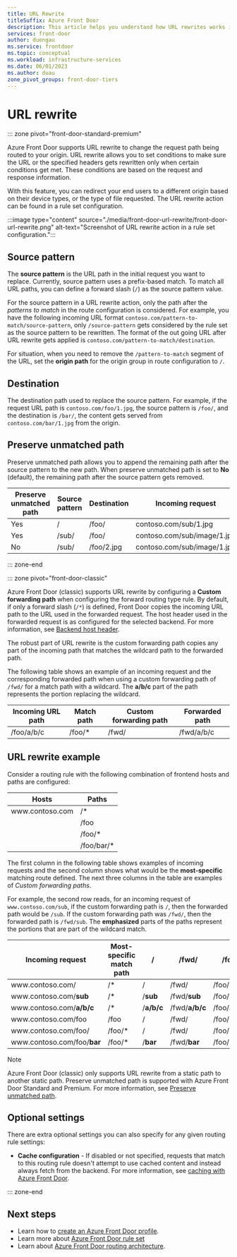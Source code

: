 ```yaml
---
title: URL Rewrite
titleSuffix: Azure Front Door
description: This article helps you understand how URL rewrites works in Azure Front Door.
services: front-door
author: duongau
ms.service: frontdoor
ms.topic: conceptual
ms.workload: infrastructure-services
ms.date: 06/01/2023
ms.author: duau
zone_pivot_groups: front-door-tiers
---
```


# URL rewrite 

::: zone pivot="front-door-standard-premium"

Azure Front Door supports URL rewrite to change the request path being routed to your origin. URL rewrite allows you to set conditions to make sure the URL or the specified headers gets rewritten only when certain conditions get met. These conditions are based on the request and response information.

With this feature, you can redirect your end users to a different origin based on their device types, or the type of file requested. The URL rewrite action can be found in a rule set configuration.

:::image type="content" source="./media/front-door-url-rewrite/front-door-url-rewrite.png" alt-text="Screenshot of URL rewrite action in a rule set configuration.":::

## Source pattern

The **source pattern** is the URL path in the initial request you want to replace. Currently, source pattern uses a prefix-based match. To match all URL paths, you can define a forward slash (`/`) as the source pattern value.

For the source pattern in a URL rewrite action, only the path after the *patterns to match* in the route configuration is considered. For example, you have the following incoming URL format `contoso.com/pattern-to-match/source-pattern`, only `/source-pattern` gets considered by the rule set as the source pattern to be rewritten. The format of the out going URL after URL rewrite gets applied is `contoso.com/pattern-to-match/destination`.

For situation, when you need to remove the `/pattern-to-match` segment of the URL, set the **origin path** for the origin group in route configuration to `/`.

## Destination

The destination path used to replace the source pattern. For example, if the request URL path is `contoso.com/foo/1.jpg`, the source pattern is `/foo/`, and the destination is `/bar/`, the content gets served from `contoso.com/bar/1.jpg` from the origin.

## Preserve unmatched path

Preserve unmatched path allows you to append the remaining path after the source pattern to the new path. When preserve unmatched path is set to **No** (default), the remaining path after the source pattern gets removed.

| Preserve unmatched path | Source pattern | Destination | Incoming request | Content served from origin |
|--|--|--|--|--|
| Yes | / | /foo/ | contoso.com/sub/1.jpg | /foo/sub/1.jpg |
| Yes | /sub/ | /foo/ | contoso.com/sub/image/1.jpg | /foo/image/1.jpg |
| No | /sub/ | /foo/2.jpg | contoso.com/sub/image/1.jpg | /foo/2.jpg |

::: zone-end

::: zone pivot="front-door-classic"

Azure Front Door (classic) supports URL rewrite by configuring a **Custom forwarding path** when configuring the forward routing type rule. By default, if only a forward slash (`/*`) is defined, Front Door copies the incoming URL path to the URL used in the forwarded request. The host header used in the forwarded request is as configured for the selected backend. For more information, see [Backend host header](origin.md#origin-host-header).

The robust part of URL rewrite is the custom forwarding path copies any part of the incoming path that matches the wildcard path to the forwarded path.

The following table shows an example of an incoming request and the corresponding forwarded path when using a custom forwarding path of `/fwd/` for a match path with a wildcard. The **a/b/c** part of the path represents the portion replacing the wildcard.

| Incoming URL path | Match path | Custom forwarding path | Forwarded path |
|--|--|--|--|
| /foo/a/b/c | /foo/* | /fwd/ |  /fwd/a/b/c |

## URL rewrite example

Consider a routing rule with the following combination of frontend hosts and paths are configured:

| Hosts | Paths |
|--|--|
| www\.contoso.com | /\* |
|  | /foo |
|  | /foo/\* |
|  | /foo/bar/\* |

The first column in the following table shows examples of incoming requests and the second column shows what would be the **most-specific** matching route defined. The next three columns in the table are examples of *Custom forwarding paths*.

For example, the second row reads, for an incoming request of `www.contoso.com/sub`, if the custom forwarding path is `/`, then the forwarded path would be `/sub`. If the custom forwarding path was `/fwd/`, then the forwarded path is `/fwd/sub`. The **emphasized** parts of the paths represent the portions that are part of the wildcard match.

| Incoming request | Most-specific match path | / | /fwd/ | /foo/ | /foo/bar/ |
|--|--|--|--|--|--|
| www\.contoso.com/ | /\* | / | /fwd/ | /foo/ | /foo/bar/ |
| www\.contoso.com/**sub** | /\* | /**sub** | /fwd/**sub** | /foo/**sub** | /foo/bar/**sub** |
| www\.contoso.com/**a/b/c** | /\* | /**a/b/c** | /fwd/**a/b/c** | /foo/**a/b/c** | /foo/bar/**a/b/c** |
| www\.contoso.com/foo | /foo | / | /fwd/ | /foo/ | /foo/bar/ |
| www\.contoso.com/foo/ | /foo/\* | / | /fwd/ | /foo/ | /foo/bar/ |
| www\.contoso.com/foo/**bar** | /foo/\* | /**bar** | /fwd/**bar** | /foo/**bar** | /foo/bar/**bar** |

> [!NOTE]
> Azure Front Door (classic) only supports URL rewrite from a static path to another static path. Preserve unmatched path is supported with Azure Front Door Standard and Premium. For more information, see [Preserve unmatched path](front-door-url-rewrite.md#preserve-unmatched-path).
> 

## Optional settings

There are extra optional settings you can also specify for any given routing rule settings:

* **Cache configuration** - If disabled or not specified, requests that match to this routing rule doesn't attempt to use cached content and instead always fetch from the backend. For more information, see [caching with Azure Front Door](front-door-caching.md).

::: zone-end

## Next steps

- Learn how to [create an Azure Front Door profile](create-front-door-portal.md).
- Learn more about [Azure Front Door rule set](front-door-rules-engine.md)
- Learn about [Azure Front Door routing architecture](front-door-routing-architecture.md).
